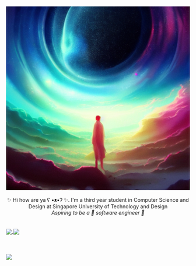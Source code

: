 [![MasterHead](https://github.com/Jarron-Ng/Jarron-Ng/blob/main/PAuAvwiljBMG_1280_1280.png)](https://github.com/Jarron-Ng/)


<div align="center"> 
  ✨ Hi how are ya ʕ •ᴥ•ʔ ✨. I'm a third year student in Computer Science and Design at Singapore University of Technology and Design 
</div>
<div align="center">
  <i> Aspiring to be a 🌠 software engineer 🌠 </i>
</div>

<br>
<br>

<a href="https://github.com/anuraghazra/github-readme-stats">
  <img align="center" src="https://github-readme-stats.vercel.app/api?username=Jarron-Ng&show_icons=true&theme=radical&count_private=true" />
</a>
<a href="https://github.com/anuraghazra/github-readme-stats">
  <img align="center" src="https://github-readme-stats.vercel.app/api/top-langs/?username=Jarron-Ng&layout=compact&theme=radical" />
</a>

<br>
<br>
<br>
<br>


<div align="left">
  <a href="https://github.com/ryo-ma/github-profile-trophy">
    <img align="center" src="https://github-profile-trophy.vercel.app/?username=Jarron-Ng&theme=onedark&row=2&column=3" />
  </a>
</div>


<!--
**Jarron-Ng/Jarron-Ng** is a ✨ _special_ ✨ repository because its `README.md` (this file) appears on your GitHub profile.

Here are some ideas to get you started:

- 🔭 I’m currently working on ...
- 🌱 I’m currently learning ...
- 👯 I’m looking to collaborate on ...
- 🤔 I’m looking for help with ...
- 💬 Ask me about ...
- 📫 How to reach me: ...
- 😄 Pronouns: ...
- ⚡ Fun fact: ...
-->
